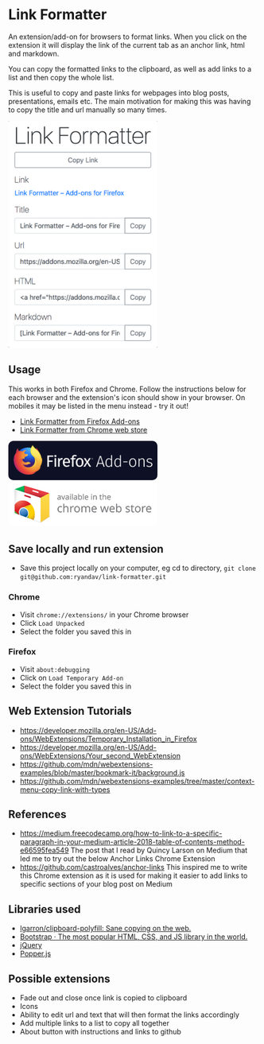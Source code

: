 # Link Formatter

An extension/add-on for browsers to format links. When you click on the extension it will display the link of the current tab as an anchor link, html and markdown.

You can copy the formatted links to the clipboard, as well as add links to a list and then copy the whole list.

This is useful to copy and paste links for webpages into blog posts, presentations, emails etc. The main motivation for making this was having to copy the title and url manually so many times.

<a href="https://addons.mozilla.org/en-US/firefox/addon/link-formatter/"><img src="images/screenshot.png" width="300"></a>

## Usage

This works in both Firefox and Chrome. Follow the instructions below for each browser and the extension's icon should show in your browser. On mobiles it may be listed in the menu instead - try it out!

- [Link Formatter from Firefox Add-ons](https://addons.mozilla.org/en-US/firefox/addon/link-formatter/)
- [Link Formatter from Chrome web store](https://chrome.google.com/webstore/detail/link-formatter/ahppkjpijfgfcdpailnodpieckleplma)

<p align="left">
  <a href="https://addons.mozilla.org/en-US/firefox/addon/link-formatter/">
    <img src="images/FirefoxAddOns.png" width="300" style="border-radius:10px"/>
  </a>
  <a href="https://chrome.google.com/webstore/detail/link-formatter/ahppkjpijfgfcdpailnodpieckleplma">
    <img src="images/ChromeWebStore.png" width="300" style="border-radius:10px"/>
  </a>
</p>

## Save locally and run extension

- Save this project locally on your computer, eg cd to directory, `git clone git@github.com:ryandav/link-formatter.git`

### Chrome
- Visit `chrome://extensions/` in your Chrome browser
- Click `Load Unpacked`
- Select the folder you saved this in

### Firefox
- Visit `about:debugging`
- Click on `Load Temporary Add-on`
- Select the folder you saved this in

## Web Extension Tutorials

- https://developer.mozilla.org/en-US/Add-ons/WebExtensions/Temporary_Installation_in_Firefox
- https://developer.mozilla.org/en-US/Add-ons/WebExtensions/Your_second_WebExtension
- https://github.com/mdn/webextensions-examples/blob/master/bookmark-it/background.js
- https://github.com/mdn/webextensions-examples/tree/master/context-menu-copy-link-with-types

## References

- https://medium.freecodecamp.org/how-to-link-to-a-specific-paragraph-in-your-medium-article-2018-table-of-contents-method-e66595fea549 The post that I read by Quincy Larson on Medium that led me to try out the below Anchor Links Chrome Extension
- https://github.com/castroalves/anchor-links This inspired me to write this Chrome extension as it is used for making it easier to add links to specific sections of your blog post on Medium

## Libraries used

- [lgarron/clipboard-polyfill: Sane copying on the web.](https://github.com/lgarron/clipboard-polyfill)
- [Bootstrap · The most popular HTML, CSS, and JS library in the world.](https://getbootstrap.com/)
- [jQuery](https://jquery.com/)
- [Popper.js](https://popper.js.org/)

## Possible extensions

- Fade out and close once link is copied to clipboard
- Icons
- Ability to edit url and text that will then format the links accordingly
- Add multiple links to a list to copy all together
- About button with instructions and links to github
